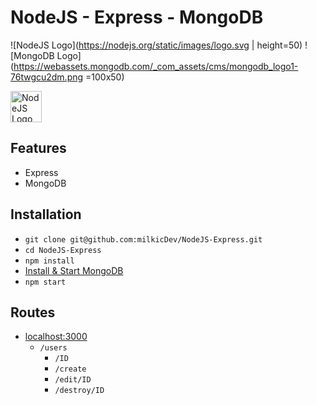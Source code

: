 # NodeJS - Express - MongoDB

![NodeJS Logo](https://nodejs.org/static/images/logo.svg | height=50) ![MongoDB Logo](https://webassets.mongodb.com/_com_assets/cms/mongodb_logo1-76twgcu2dm.png =100x50)

<img src="https://nodejs.org/static/images/logo.svg" alt="NodeJS Logo" height="50px">

## Features

- Express
- MongoDB

## Installation

- `git clone git@github.com:milkicDev/NodeJS-Express.git`
- `cd NodeJS-Express`
- `npm install`
- [Install & Start MongoDB](https://docs.mongodb.com/manual/tutorial/getting-started/)
- `npm start`

## Routes

- [localhost:3000](http://localhost:3000)
  - `/users`
    - `/ID`
    - `/create`
    - `/edit/ID`
    - `/destroy/ID`
